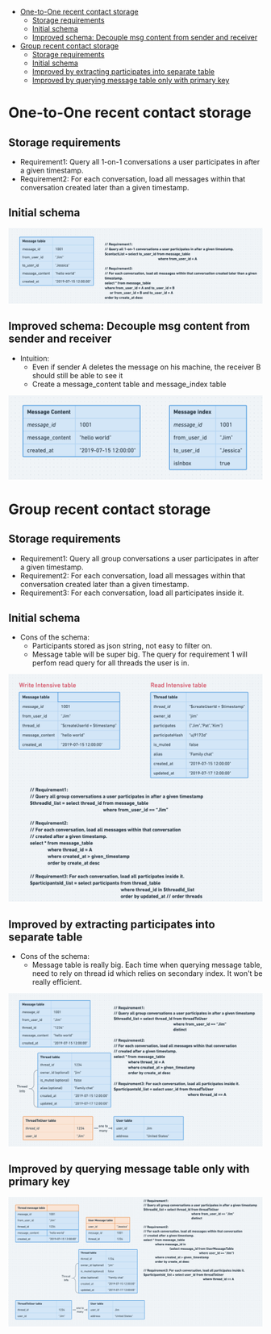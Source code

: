 - [One-to-One recent contact storage](#one-to-one-recent-contact-storage)
  - [Storage requirements](#storage-requirements)
  - [Initial schema](#initial-schema)
  - [Improved schema: Decouple msg content from sender and receiver](#improved-schema-decouple-msg-content-from-sender-and-receiver)
- [Group recent contact storage](#group-recent-contact-storage)
  - [Storage requirements](#storage-requirements-1)
  - [Initial schema](#initial-schema-1)
  - [Improved by extracting participates into separate table](#improved-by-extracting-participates-into-separate-table)
  - [Improved by querying message table only with primary key](#improved-by-querying-message-table-only-with-primary-key)

# One-to-One recent contact storage
## Storage requirements
* Requirement1: Query all 1-on-1 conversations a user participates in after a given timestamp.
* Requirement2: For each conversation, load all messages within that conversation created later than a given timestamp.

## Initial schema

![](../.gitbook/assets/im_groupchat_recentContact_one_to_one.png)

## Improved schema: Decouple msg content from sender and receiver
* Intuition:
  * Even if sender A deletes the message on his machine, the receiver B should still be able to see it
  * Create a message\_content table and message\_index table

![](../.gitbook/assets/im_groupchat_recentContact_1to1_decouple.png)

# Group recent contact storage
## Storage requirements
* Requirement1: Query all group conversations a user participates in after a given timestamp.
* Requirement2: For each conversation, load all messages within that conversation created later than a given timestamp.
* Requirement3: For each conversation, load all participates inside it. 

## Initial schema
* Cons of the schema:
  * Participants stored as json string, not easy to filter on. 
  * Message table will be super big. The query for requirement 1 will perfom read query for all threads the user is in. 

![](../.gitbook/assets/im_groupchat_recentContact_group.png)

## Improved by extracting participates into separate table 
* Cons of the schema: 
  * Message table is really big. Each time when querying message table, need to rely on thread id which relies on secondary index. It won't be really efficient. 

![](../.gitbook/assets/im_groupchat_recentContact_group_normalize.png)

## Improved by querying message table only with primary key

![](../.gitbook/assets/im_groupchat_recentContact_group_message_primarykey.png)
